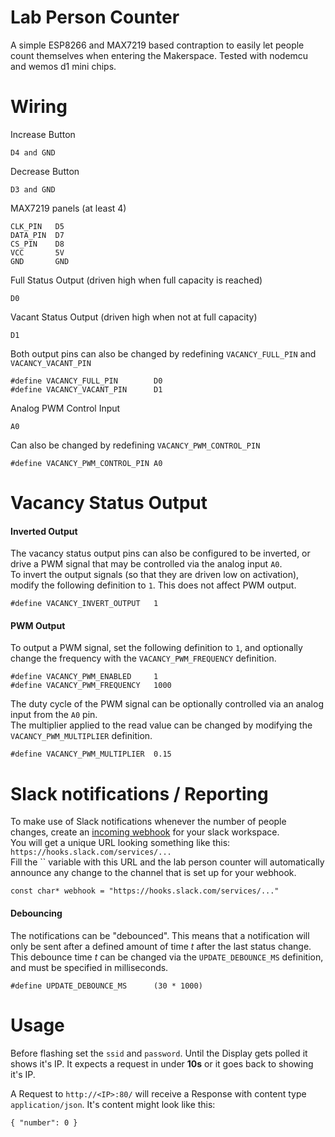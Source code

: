 # Lab Person Counter

A simple ESP8266 and MAX7219 based contraption to easily let people count themselves when entering the Makerspace.
Tested with nodemcu and wemos d1 mini chips.

# Wiring

Increase Button

    D4 and GND

Decrease Button

    D3 and GND

MAX7219 panels (at least 4)

    CLK_PIN   D5
    DATA_PIN  D7
    CS_PIN    D8
    VCC       5V
    GND       GND

Full Status Output (driven high when full capacity is reached)

    D0

Vacant Status Output (driven high when not at full capacity)

    D1

Both output pins can also be changed by redefining `VACANCY_FULL_PIN` and `VACANCY_VACANT_PIN`

    #define VACANCY_FULL_PIN        D0
    #define VACANCY_VACANT_PIN      D1

Analog PWM Control Input

    A0

Can also be changed by redefining `VACANCY_PWM_CONTROL_PIN`

    #define VACANCY_PWM_CONTROL_PIN A0

# Vacancy Status Output

#### Inverted Output

The vacancy status output pins can also be configured to be inverted, or drive a PWM signal that may be controlled via the analog input `A0`.  
To invert the output signals (so that they are driven low on activation), modify the following definition to `1`. This does not affect PWM output.

    #define VACANCY_INVERT_OUTPUT   1

#### PWM Output

To output a PWM signal, set the following definition to `1`, and optionally change the frequency with the `VACANCY_PWM_FREQUENCY` definition.

    #define VACANCY_PWM_ENABLED     1
    #define VACANCY_PWM_FREQUENCY   1000

The duty cycle of the PWM signal can be optionally controlled via an analog input from the `A0` pin.  
The multiplier applied to the read value can be changed by modifying the `VACANCY_PWM_MULTIPLIER` definition.

    #define VACANCY_PWM_MULTIPLIER  0.15

# Slack notifications / Reporting

To make use of Slack notifications whenever the number of people changes, create an [incoming webhook][1] for your slack workspace.  
You will get a unique URL looking something like this: `https://hooks.slack.com/services/...`  
Fill the `` variable with this URL and the lab person counter will automatically announce any change to the channel that is set up for your webhook.

    const char* webhook = "https://hooks.slack.com/services/..."

[1]: https://api.slack.com/messaging/webhooks

#### Debouncing

The notifications can be "debounced". This means that a notification will only be sent after a defined amount of time _t_ after the last status change.  
This debounce time _t_ can be changed via the `UPDATE_DEBOUNCE_MS` definition, and must be specified in milliseconds.

    #define UPDATE_DEBOUNCE_MS      (30 * 1000)

# Usage

Before flashing set the `ssid` and `password`. 
Until the Display gets polled it shows it's IP. 
It expects a request in under **10s** or it goes back to showing it's IP.

A Request to `http://<IP>:80/` will receive a Response with content type `application/json`.
It's content might look like this: 

    { "number": 0 }

